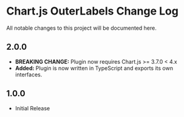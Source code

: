 # Chart.js OuterLabels Change Log

All notable changes to this project will be documented here.

## 2.0.0

- **BREAKING CHANGE:** Plugin now requires Chart.js >= 3.7.0 < 4.x
- **Added:** Plugin is now written in TypeScript and exports its own interfaces.

## 1.0.0

- Initial Release
